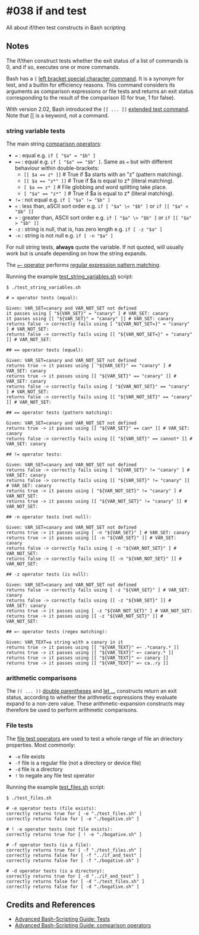 # #038 if and test

All about if/then test constructs in Bash scripting

## Notes

The if/then construct tests whether the exit status of a list of commands is 0, and if so, executes one or more commands.

Bash has a `[` [left bracket special character command](https://tldp.org/LDP/abs/html/special-chars.html#LEFTBRACKET).
It is a synonym for test, and a builtin for efficiency reasons.
This command considers its arguments as comparison expressions or file tests and returns an exit status corresponding to the result of the comparison (0 for true, 1 for false).

With version 2.02, Bash introduced the `[[ ... ]]` [extended test command](https://tldp.org/LDP/abs/html/testconstructs.html#DBLBRACKETS).
Note that [[ is a keyword, not a command.

### string variable tests

The main string [comparison operators](https://tldp.org/LDP/abs/html/comparison-ops.html):

* ` = ` : equal e.g. `if [ "$a" = "$b" ]`
* ` == ` : equal e.g. `if [ "$a" == "$b" ]`. Same as `=` but with different behaviour within double-brackets:
  * `[[ $a == z* ]]`   # True if $a starts with an "z" (pattern matching).
  * `[[ $a == "z*" ]]` # True if $a is equal to z* (literal matching).
  * `[ $a == z* ]`     # File globbing and word splitting take place.
  * `[ "$a" == "z*" ]` # True if $a is equal to z* (literal matching).
* ` != ` : not equal e.g. `if [ "$a" != "$b" ]`
* ` < ` : less than, aSCII sort order e.g. `if [ "$a" \< "$b" ]` or `if [[ "$a" < "$b" ]]`
* ` > ` : greater than, ASCII sort order e.g. `if [ "$a" \> "$b" ]` or `if [[ "$a" > "$b" ]]`
* ` -z ` : string is null, that is, has zero length e.g. `if [ -z "$a" ]`
* ` -n ` : string is not null e.g. `if [ -n "$a" ]`

For null string tests, **always** quote the variable. If not quoted, will usually work but is unsafe depending on how the string expands.

The [`=~` operator](https://www.gnu.org/savannah-checkouts/gnu/bash/manual/bash.html#Conditional-Constructs)
performs [regular expression pattern matching](https://tldp.org/LDP/abs/html/x17129.html).

Running the example [test_string_variables.sh](./test_string_variables.sh) script:

```
$ ./test_string_variables.sh

# = operator tests (equal):

Given: VAR_SET=canary and VAR_NOT_SET not defined
it passes using [ "${VAR_SET}" = "canary" ] # VAR_SET: canary
it passes using [[ "${VAR_SET}" = "canary" ]] # VAR_SET: canary
returns false -> correctly fails using [ "${VAR_NOT_SET=}" = "canary" ] # VAR_NOT_SET:
returns false -> correctly fails using [[ "${VAR_NOT_SET=}" = "canary" ]] # VAR_NOT_SET:

## == operator tests (equal):

Given: VAR_SET=canary and VAR_NOT_SET not defined
returns true -> it passes using [ "${VAR_SET}" == "canary" ] # VAR_SET: canary
returns true -> it passes using [[ "${VAR_SET}" == "canary" ]] # VAR_SET: canary
returns false -> correctly fails using [ "${VAR_NOT_SET}" == "canary" ] # VAR_NOT_SET:
returns false -> correctly fails using [[ "${VAR_NOT_SET}" == "canary" ]] # VAR_NOT_SET:

## == operator tests (pattern matching):

Given: VAR_SET=canary and VAR_NOT_SET not defined
returns true -> it passes using [[ "${VAR_SET}" == can* ]] # VAR_SET: canary
returns false -> correctly fails using [[ "${VAR_SET}" == cannot* ]] # VAR_SET: canary

## != operator tests:

Given: VAR_SET=canary and VAR_NOT_SET not defined
returns false -> correctly fails using [ "${VAR_SET}" != "canary" ] # VAR_SET: canary
returns false -> correctly fails using [[ "${VAR_SET}" != "canary" ]] # VAR_SET: canary
returns true -> it passes using [ "${VAR_NOT_SET}" != "canary" ] # VAR_NOT_SET:
returns true -> it passes using [[ "${VAR_NOT_SET}" != "canary" ]] # VAR_NOT_SET:

## -n operator tests (not null):

Given: VAR_SET=canary and VAR_NOT_SET not defined
returns true -> it passes using [ -n "${VAR_SET}" ] # VAR_SET: canary
returns true -> it passes using [[ -n "${VAR_SET}" ]] # VAR_SET: canary
returns false -> correctly fails using [ -n "${VAR_NOT_SET}" ] # VAR_NOT_SET:
returns false -> correctly fails using [[ -n "${VAR_NOT_SET}" ]] # VAR_NOT_SET:

## -z operator tests (is null):

Given: VAR_SET=canary and VAR_NOT_SET not defined
returns false -> correctly fails using [ -z "${VAR_SET}" ] # VAR_SET: canary
returns false -> correctly fails using [[ -z "${VAR_SET}" ]] # VAR_SET: canary
returns true -> it passes using [ -z "${VAR_NOT_SET}" ] # VAR_NOT_SET:
returns true -> it passes using [[ -z "${VAR_NOT_SET}" ]] # VAR_NOT_SET:

## =~ operator tests (regex matching):

Given: VAR_TEXT=a string with a canary in it
returns true -> it passes using [[ "${VAR_TEXT}" =~ .*canary.* ]]
returns true -> it passes using [[ "${VAR_TEXT}" =~ canary.* ]]
returns true -> it passes using [[ "${VAR_TEXT}" =~ canary ]]
returns true -> it passes using [[ "${VAR_TEXT}" =~ ca..ry ]]
```

### arithmetic comparisons

The `(( ... ))` [double parentheses](https://tldp.org/LDP/abs/html/dblparens.html)
and [let ...](https://tldp.org/LDP/abs/html/internal.html#LETREF)
constructs return an exit status, according to whether the arithmetic expressions they evaluate expand to a non-zero value. These arithmetic-expansion constructs may therefore be used to perform arithmetic comparisons.

### File tests

The [file test operators](https://tldp.org/LDP/abs/html/fto.html) are used to test a whole range of file an driectory properties.
Most commonly:

* `-e` file exists
* `-f` file is a regular file (not a directory or device file)
* `-d` file is a directory
* `!` to negate any file test operator

Running the example [test_files.sh](./test_string_variables.sh) script:

```
$ ./test_files.sh

# -e operator tests (file exists):
correctly returns true for [ -e "./test_files.sh" ]
correctly returns false for [ -e "./bogative.sh" ]

# ! -e operator tests (not file exists):
correctly returns true for [ ! -e "./bogative.sh" ]

# -f operator tests (is a file):
correctly returns true for [ -f "./test_files.sh" ]
correctly returns false for [ -f "../if_and_test" ]
correctly returns false for [ -f "./bogative.sh" ]

# -d operator tests (is a directory):
correctly returns true for [ -d "../if_and_test" ]
correctly returns false for [ -d "./test_files.sh" ]
correctly returns false for [ -d "./bogative.sh" ]
```

## Credits and References

* [Advanced Bash-Scripting Guide: Tests](https://tldp.org/LDP/abs/html/tests.html)
* [Advanced Bash-Scripting Guide: comparison operators](https://tldp.org/LDP/abs/html/comparison-ops.html)
